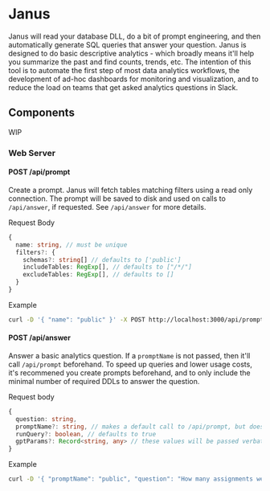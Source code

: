 # Janus

Janus will read your database DLL, do a bit of prompt engineering, and then automatically generate SQL queries that answer your question. Janus is designed to do basic descriptive analytics - which broadly means it'll help you summarize the past and find counts, trends, etc. The intention of this tool is to automate the first step of most data analytics workflows, the development of ad-hoc dashboards for monitoring and visualization, and to reduce the load on teams that get asked analytics questions in Slack. 

## Components
WIP

### Web Server

#### POST /api/prompt 

Create a prompt. Janus will fetch tables matching filters using a read only connection. The prompt will be saved to disk and used on calls to `/api/answer`, if requested. See `/api/answer` for more details.

Request Body

```typescript
{
  name: string, // must be unique 
  filters?: {
    schemas?: string[] // defaults to ['public']
    includeTables: RegExp[], // defaults to ["/*/"]
    excludeTables: RegExp[], // defaults to [] 
  }
}
```

Example
```sh
curl -D '{ "name": "public" }' -X POST http://localhost:3000/api/prompt
```

#### POST /api/answer

Answer a basic analytics question. If a `promptName` is not passed, then it'll call `/api/prompt` beforehand. To speed up queries and lower usage costs, it's recommened you create prompts beforehand, and to only include
the minimal number of required DDLs to answer the question.

Request body

```typescript
{
  question: string,
  promptName?: string, // makes a default call to /api/prompt, but doesn't persist the result.
  runQuery?: boolean, // defaults to true 
  gptParams?: Record<string, any> // these values will be passed verbatim to GPT 
}
```

Example

```sh
curl -D '{ "promptName": "public", "question": "How many assignments were created in the last 24 hours for userId 'danny'" } -X POST http://localhost:3000/api/answer'
```
